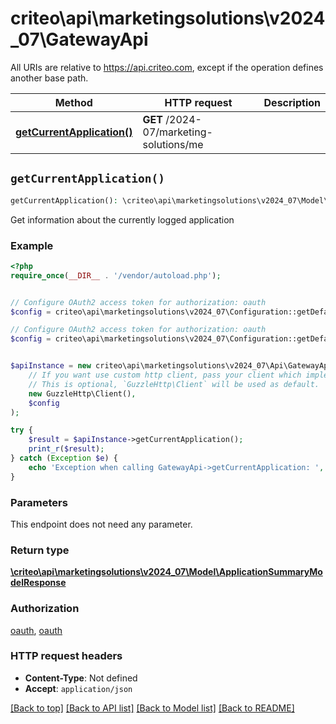 # criteo\api\marketingsolutions\v2024_07\GatewayApi

All URIs are relative to https://api.criteo.com, except if the operation defines another base path.

| Method | HTTP request | Description |
| ------------- | ------------- | ------------- |
| [**getCurrentApplication()**](GatewayApi.md#getCurrentApplication) | **GET** /2024-07/marketing-solutions/me |  |


## `getCurrentApplication()`

```php
getCurrentApplication(): \criteo\api\marketingsolutions\v2024_07\Model\ApplicationSummaryModelResponse
```



Get information about the currently logged application

### Example

```php
<?php
require_once(__DIR__ . '/vendor/autoload.php');


// Configure OAuth2 access token for authorization: oauth
$config = criteo\api\marketingsolutions\v2024_07\Configuration::getDefaultConfiguration()->setAccessToken('YOUR_ACCESS_TOKEN');

// Configure OAuth2 access token for authorization: oauth
$config = criteo\api\marketingsolutions\v2024_07\Configuration::getDefaultConfiguration()->setAccessToken('YOUR_ACCESS_TOKEN');


$apiInstance = new criteo\api\marketingsolutions\v2024_07\Api\GatewayApi(
    // If you want use custom http client, pass your client which implements `GuzzleHttp\ClientInterface`.
    // This is optional, `GuzzleHttp\Client` will be used as default.
    new GuzzleHttp\Client(),
    $config
);

try {
    $result = $apiInstance->getCurrentApplication();
    print_r($result);
} catch (Exception $e) {
    echo 'Exception when calling GatewayApi->getCurrentApplication: ', $e->getMessage(), PHP_EOL;
}
```

### Parameters

This endpoint does not need any parameter.

### Return type

[**\criteo\api\marketingsolutions\v2024_07\Model\ApplicationSummaryModelResponse**](../Model/ApplicationSummaryModelResponse.md)

### Authorization

[oauth](../../README.md#oauth), [oauth](../../README.md#oauth)

### HTTP request headers

- **Content-Type**: Not defined
- **Accept**: `application/json`

[[Back to top]](#) [[Back to API list]](../../README.md#endpoints)
[[Back to Model list]](../../README.md#models)
[[Back to README]](../../README.md)
